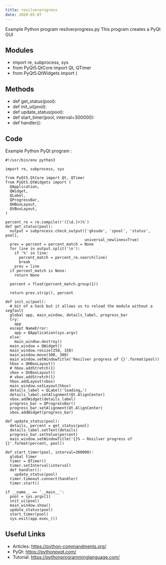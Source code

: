 ```yaml
---
title: resilverprogress
date: 2020-05-07
---
```

Example Python program resilverprogress.py
This program creates a PyQt GUI

## Modules

* import re, subprocess, sys
* from PyQt5.QtCore import Qt, QTimer
* from PyQt5.QtWidgets import (

## Methods

* def get_status(pool):
* def init_ui(pool):
* def update_status(pool):
* def start_timer(pool, interval=300000):
*   def handler():

## Code

Example Python PyQt program :

    #!/usr/bin/env python3
    
    import re, subprocess, sys
    
    from PyQt5.QtCore import Qt, QTimer
    from PyQt5.QtWidgets import (
      QApplication,
      QWidget,
      QLabel,
      QProgressBar,
      QHBoxLayout,
      QVBoxLayout,
    )
    
    percent_re = re.compile(r'([\d.]+)%')
    def get_status(pool):
      output = subprocess.check_output(['gksudo', 'zpool', 'status', pool],
                                       universal_newlines=True)
      prev = percent = percent_match = None
      for line in output.split('\n'):
        if '%' in line:
          percent_match = percent_re.search(line)
          break
        prev = line
      if percent_match is None:
        return None
    
      percent = float(percent_match.group(1))
    
      return prev.strip(), percent
    
    def init_ui(pool):
      # bit of a hack but it allows us to reload the module without a segfault
      global app, main_window, details_label, progress_bar
      try:
        app
      except NameError:
        app = QApplication(sys.argv)
      else:
        main_window.destroy()
      main_window = QWidget()
      main_window.resize(250, 150)
      main_window.move(300, 300)
      main_window.setWindowTitle('Resilver progress of {}'.format(pool))
      hbox = QHBoxLayout()
      # hbox.addStretch(1)
      vbox = QVBoxLayout()
      # vbox.addStretch(1)
      hbox.addLayout(vbox)
      main_window.setLayout(hbox)
      details_label = QLabel('loading…')
      details_label.setAlignment(Qt.AlignCenter)
      vbox.addWidget(details_label)
      progress_bar = QProgressBar()
      progress_bar.setAlignment(Qt.AlignCenter)
      vbox.addWidget(progress_bar)
    
    def update_status(pool):
      details, percent = get_status(pool)
      details_label.setText(details)
      progress_bar.setValue(percent)
      main_window.setWindowTitle('{}% — Resilver progress of {}'.format(percent, pool))
    
    def start_timer(pool, interval=300000):
      global timer
      timer = QTimer()
      timer.setInterval(interval)
      def handler():
        update_status(pool)
      timer.timeout.connect(handler)
      timer.start()
    
    if __name__ == '__main__':
      pool = sys.argv[1]
      init_ui(pool)
      main_window.show()
      update_status(pool)
      start_timer(pool)
      sys.exit(app.exec_())
    

## Useful Links

- Articles: https://python-commandments.org/
- PyQt: https://pythonpyqt.com/
- Tutorial: https://pythonprogramminglanguage.com/
